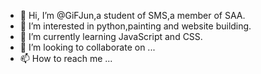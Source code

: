 - 👋 Hi, I’m @GiFJun,a student of SMS,a member of SAA.
- 👀 I’m interested in python,painting and website building.
- 🌱 I’m currently learning JavaScript and CSS.
- 💞️ I’m looking to collaborate on ...
- 📫 How to reach me ...

<!---
GiFJun/GiFJun is a ✨ special ✨ repository because its `README.md` (this file) appears on your GitHub profile.
You can click the Preview link to take a look at your changes.
--->
